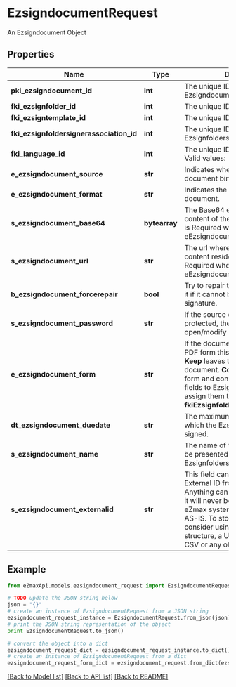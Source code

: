 # EzsigndocumentRequest

An Ezsigndocument Object

## Properties

Name | Type | Description | Notes
------------ | ------------- | ------------- | -------------
**pki_ezsigndocument_id** | **int** | The unique ID of the Ezsigndocument | [optional] 
**fki_ezsignfolder_id** | **int** | The unique ID of the Ezsignfolder | 
**fki_ezsigntemplate_id** | **int** | The unique ID of the Ezsigntemplate | [optional] 
**fki_ezsignfoldersignerassociation_id** | **int** | The unique ID of the Ezsignfoldersignerassociation | [optional] 
**fki_language_id** | **int** | The unique ID of the Language.  Valid values:  |Value|Description| |-|-| |1|French| |2|English| | 
**e_ezsigndocument_source** | **str** | Indicates where to look for the document binary content. | 
**e_ezsigndocument_format** | **str** | Indicates the format of the document. | [optional] 
**s_ezsigndocument_base64** | **bytearray** | The Base64 encoded binary content of the document.  This field is Required when eEzsigndocumentSource &#x3D; Base64. | [optional] 
**s_ezsigndocument_url** | **str** | The url where the document content resides.  This field is Required when eEzsigndocumentSource &#x3D; Url. | [optional] 
**b_ezsigndocument_forcerepair** | **bool** | Try to repair the document or flatten it if it cannot be used for electronic signature.  | [optional] [default to True]
**s_ezsigndocument_password** | **str** | If the source document is password protected, the password to open/modify it. | [optional] 
**e_ezsigndocument_form** | **str** | If the document contains an existing PDF form this property must be set.  **Keep** leaves the form as-is in the document.  **Convert** removes the form and convert all the existing fields to Ezsignformfieldgroups and assign them to the specified **fkiEzsignfoldersignerassociationID** | [optional] 
**dt_ezsigndocument_duedate** | **str** | The maximum date and time at which the Ezsigndocument can be signed. | 
**s_ezsigndocument_name** | **str** | The name of the document that will be presented to Ezsignfoldersignerassociations | 
**s_ezsigndocument_externalid** | **str** | This field can be used to store an External ID from the client&#39;s system.  Anything can be stored in this field, it will never be evaluated by the eZmax system and will be returned AS-IS.  To store multiple values, consider using a JSON formatted structure, a URL encoded string, a CSV or any other custom format.  | [optional] 

## Example

```python
from eZmaxApi.models.ezsigndocument_request import EzsigndocumentRequest

# TODO update the JSON string below
json = "{}"
# create an instance of EzsigndocumentRequest from a JSON string
ezsigndocument_request_instance = EzsigndocumentRequest.from_json(json)
# print the JSON string representation of the object
print EzsigndocumentRequest.to_json()

# convert the object into a dict
ezsigndocument_request_dict = ezsigndocument_request_instance.to_dict()
# create an instance of EzsigndocumentRequest from a dict
ezsigndocument_request_form_dict = ezsigndocument_request.from_dict(ezsigndocument_request_dict)
```
[[Back to Model list]](../README.md#documentation-for-models) [[Back to API list]](../README.md#documentation-for-api-endpoints) [[Back to README]](../README.md)


